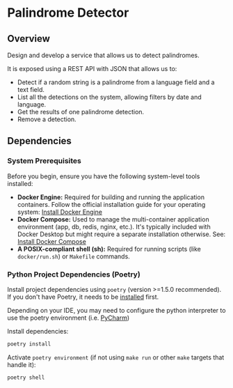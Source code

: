 # Palindrome Detector

## Overview

Design and develop a service that allows us to detect palindromes.

It is exposed using a REST API with JSON that allows us to:

- Detect if a random string is a palindrome from a language field and a text field.
- List all the detections on the system, allowing filters by date and language.
- Get the results of one palindrome detection.
- Remove a detection.

## Dependencies

### System Prerequisites

Before you begin, ensure you have the following system-level tools installed:

- **Docker Engine:** Required for building and running the application containers. Follow the official installation guide for your operating system: [Install Docker Engine](https://docs.docker.com/engine/install/)
- **Docker Compose:** Used to manage the multi-container application environment (app, db, redis, nginx, etc.). It's typically included with Docker Desktop but might require a separate installation otherwise. See: [Install Docker Compose](https://docs.docker.com/compose/install/)
- **A POSIX-compliant shell (sh):** Required for running scripts (like `docker/run.sh`) or `Makefile` commands.

### Python Project Dependencies (Poetry)

Install project dependencies using `poetry` (version >=1.5.0 recommended). If you don't have Poetry, it needs to be [installed](https://python-poetry.org/docs/#installing-with-the-official-installer) first.

Depending on your IDE, you may need to configure the python interpreter to use the poetry environment (i.e. [PyCharm](https://www.jetbrains.com/help/pycharm/poetry.html))

Install dependencies:

```sh
poetry install
```

Activate `poetry environment` (if not using `make run` or other `make` targets that handle it):

```sh
poetry shell
```
